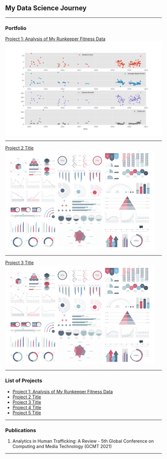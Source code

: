 ## My Data Science Journey

---

### Portfolio

[Project 1: Analysis of My Runkeeper Fitness Data](https://github.com/lam771994/Analysis-of-My-Runkeeper-Fitness-Data)
<img src="images/Project_1.png"/>

---
[Project 2 Title](/pdf/sample_presentation.pdf)
<img src="images/dummy_thumbnail.jpg?raw=true"/>

---
[Project 3 Title](http://example.com/)
<img src="images/dummy_thumbnail.jpg?raw=true"/>

---

### List of Projects

- [Project 1: Analysis of My Runkeeper Fitness Data](https://github.com/lam771994/Analysis-of-My-Runkeeper-Fitness-Data)
- [Project 2 Title](http://example.com/)
- [Project 3 Title](http://example.com/)
- [Project 4 Title](http://example.com/)
- [Project 5 Title](http://example.com/)

---

### Publications

1. Analytics in Human Trafficking: A Review - 5th Global Conference on Computing and Media Technology (GCMT 2021)



---
